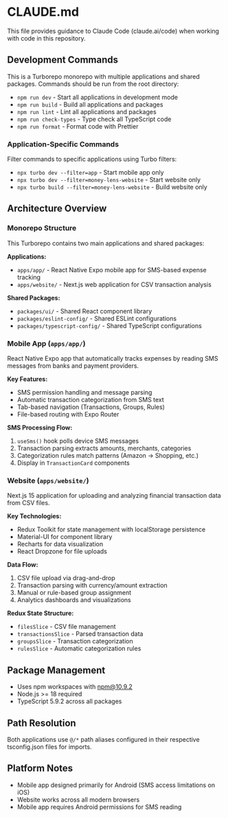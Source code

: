 # CLAUDE.md

This file provides guidance to Claude Code (claude.ai/code) when working with code in this repository.

## Development Commands

This is a Turborepo monorepo with multiple applications and shared packages. Commands should be run from the root directory:

- `npm run dev` - Start all applications in development mode
- `npm run build` - Build all applications and packages
- `npm run lint` - Lint all applications and packages
- `npm run check-types` - Type check all TypeScript code
- `npm run format` - Format code with Prettier

### Application-Specific Commands

Filter commands to specific applications using Turbo filters:

- `npx turbo dev --filter=app` - Start mobile app only
- `npx turbo dev --filter=money-lens-website` - Start website only
- `npx turbo build --filter=money-lens-website` - Build website only

## Architecture Overview

### Monorepo Structure

This Turborepo contains two main applications and shared packages:

**Applications:**
- `apps/app/` - React Native Expo mobile app for SMS-based expense tracking
- `apps/website/` - Next.js web application for CSV transaction analysis

**Shared Packages:**
- `packages/ui/` - Shared React component library
- `packages/eslint-config/` - Shared ESLint configurations
- `packages/typescript-config/` - Shared TypeScript configurations

### Mobile App (`apps/app/`)

React Native Expo app that automatically tracks expenses by reading SMS messages from banks and payment providers.

**Key Features:**
- SMS permission handling and message parsing
- Automatic transaction categorization from SMS text
- Tab-based navigation (Transactions, Groups, Rules)
- File-based routing with Expo Router

**SMS Processing Flow:**
1. `useSms()` hook polls device SMS messages
2. Transaction parsing extracts amounts, merchants, categories
3. Categorization rules match patterns (Amazon → Shopping, etc.)
4. Display in `TransactionCard` components

### Website (`apps/website/`)

Next.js 15 application for uploading and analyzing financial transaction data from CSV files.

**Key Technologies:**
- Redux Toolkit for state management with localStorage persistence
- Material-UI for component library
- Recharts for data visualization
- React Dropzone for file uploads

**Data Flow:**
1. CSV file upload via drag-and-drop
2. Transaction parsing with currency/amount extraction
3. Manual or rule-based group assignment
4. Analytics dashboards and visualizations

**Redux State Structure:**
- `filesSlice` - CSV file management
- `transactionsSlice` - Parsed transaction data
- `groupsSlice` - Transaction categorization
- `rulesSlice` - Automatic categorization rules

## Package Management

- Uses npm workspaces with npm@10.9.2
- Node.js >= 18 required
- TypeScript 5.9.2 across all packages

## Path Resolution

Both applications use `@/*` path aliases configured in their respective tsconfig.json files for imports.

## Platform Notes

- Mobile app designed primarily for Android (SMS access limitations on iOS)
- Website works across all modern browsers
- Mobile app requires Android permissions for SMS reading